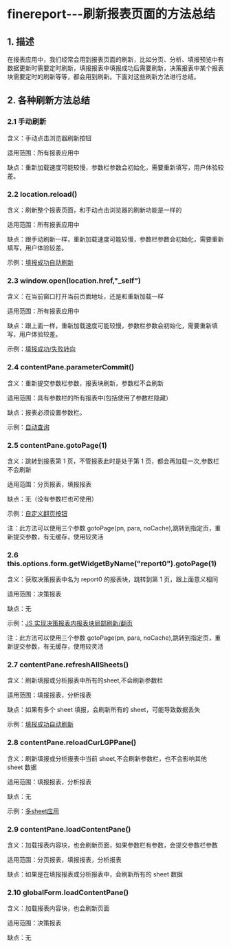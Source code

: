 # finereport---刷新报表页面的方法总结



## 1. 描述

在报表应用中，我们经常会用到报表页面的刷新，比如分页、分析、填报预览中有数据更新时需要定时刷新，填报报表中填报成功后需要刷新，决策报表中某个报表块需要定时的刷新等等，都会用到刷新。下面对这些刷新方法进行总结。

 

## 2. 各种刷新方法总结



### 2.1 手动刷新

含义：手动点击浏览器刷新按钮

适用范围：所有报表应用中

缺点：重新加载速度可能较慢，参数栏参数会初始化，需要重新填写，用户体验较差。



### 2.2 location.reload() 

含义：刷新整个报表页面，和手动点击浏览器的刷新功能是一样的

适用范围：所有报表应用中

缺点：跟手动刷新一样，重新加载速度可能较慢，参数栏参数会初始化，需要重新填写，用户体验较差。

示例：[填报成功自动刷新](http://help.finereport.com/doc-view-620.html)



### 2.3 window.open(location.href,"_self") 

含义：在当前窗口打开当前页面地址，还是和重新加载一样

适用范围：所有报表应用中

缺点：跟上面一样，重新加载速度可能较慢，参数栏参数会初始化，需要重新填写，用户体验较差。

示例：[填报成功/失败转向](http://help.finereport.com/doc-view-617.html)



### 2.4 contentPane.parameterCommit()

含义：重新提交参数栏参数，报表块刷新，参数栏不会刷新

适用范围：具有参数栏的所有报表中(包括使用了参数栏隐藏）

缺点：报表必须设置参数栏。

示例：[自动查询](http://help.finereport.com/doc-view-409.html)



### 2.5 contentPane.gotoPage(1)

含义：跳转到报表第 1 页，不管报表此时是处于第 1 页，都会再加载一次,参数栏不会刷新

适用范围：分页报表，填报报表

缺点：无（没有参数栏也可使用）

示例：[自定义翻页按钮](http://help.finereport.com/doc-view-928.html)

注：此方法可以使用三个参数 gotoPage(pn, para, noCache),跳转到指定页，重新提交参数，有无缓存，使用较灵活



### 2.6 this.options.form.getWidgetByName("report0").gotoPage(1)

含义：获取决策报表中名为 report0 的报表块，跳转到第 1 页，跟上面意义相同

适用范围：决策报表

缺点：无

示例：[JS 实现决策报表内报表块局部刷新/翻页](http://help.finereport.com/doc-view-1304.html)

注：此方法可以使用三个参数 gotoPage(pn, para, noCache),跳转到指定页，重新提交参数，有无缓存，使用较灵活



### 2.7 contentPane.refreshAllSheets()

含义：刷新填报或分析报表中所有的sheet,不会刷新参数栏

适用范围：填报报表，分析报表

缺点：如果有多个 sheet 填报，会刷新所有的 sheet，可能导致数据丢失

示例：[填报成功自动刷新](http://help.finereport.com/doc-view-620.html)



### 2.8 contentPane.reloadCurLGPPane()

含义：刷新填报或分析报表中当前 sheet,不会刷新参数栏，也不会影响其他 sheet 数据

适用范围：填报报表，分析报表

缺点：无

示例：[多sheet应用](http://help.finereport.com/doc-view-547.html)



### 2.9 contentPane.loadContentPane()

含义：加载报表内容块，也会刷新页面，如果参数栏有参数，会提交参数栏参数

适用范围：分页报表，填报报表，分析报表

缺点：如果是在填报报表或分析报表中，会刷新所有的 sheet 数据



### 2.10 globalForm.loadContentPane()

含义：加载报表内容块，也会刷新页面

适用范围：决策报表

缺点：无